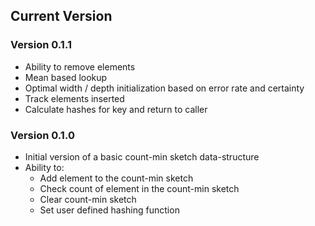 ## Current Version

### Version 0.1.1
* Ability to remove elements
* Mean based lookup
* Optimal width / depth initialization based on error rate and certainty
* Track elements inserted
* Calculate hashes for key and return to caller

### Version 0.1.0
* Initial version of a basic count-min sketch data-structure
* Ability to:
    * Add element to the count-min sketch
    * Check count of element in the count-min sketch
    * Clear count-min sketch
    * Set user defined hashing function
